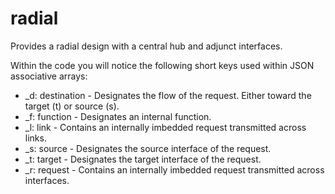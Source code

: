 # radial
Provides a radial design with a central hub and adjunct interfaces.

Within the code you will notice the following short keys used within JSON associative arrays:

* _d:  destination - Designates the flow of the request.  Either toward the target (t) or source (s).
* _f:  function - Designates an internal function.
* _l:  link - Contains an internally imbedded request transmitted across links.
* _s:  source - Designates the source interface of the request.
* _t:  target - Designates the target interface of the request.
* _r:  request - Contains an internally imbedded request transmitted across interfaces.

